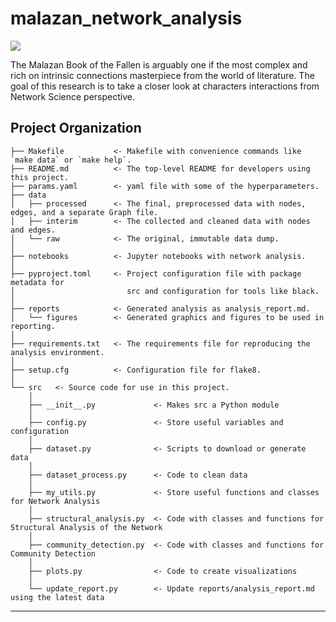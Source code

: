 # malazan_network_analysis

<a target="_blank" href="https://cookiecutter-data-science.drivendata.org/">
    <img src="https://img.shields.io/badge/CCDS-Project%20template-328F97?logo=cookiecutter" />
</a>

The Malazan Book of the Fallen is arguably one if the most complex and rich on intrinsic connections masterpiece
from the world of literature. The goal of this research is to take a closer look at characters interactions from
Network Science perspective.


## Project Organization

```
├── Makefile           <- Makefile with convenience commands like `make data` or `make help`.
├── README.md          <- The top-level README for developers using this project.
├── params.yaml        <- yaml file with some of the hyperparameters.
├── data
│   ├── processed      <- The final, preprocessed data with nodes, edges, and a separate Graph file.
│   ├── interim        <- The collected and cleaned data with nodes and edges.
│   └── raw            <- The original, immutable data dump.
│
├── notebooks          <- Jupyter notebooks with network analysis.
│
├── pyproject.toml     <- Project configuration file with package metadata for 
│                         src and configuration for tools like black.
│
├── reports            <- Generated analysis as analysis_report.md.
│   └── figures        <- Generated graphics and figures to be used in reporting.
│
├── requirements.txt   <- The requirements file for reproducing the analysis environment.
│
├── setup.cfg          <- Configuration file for flake8.
│
└── src   <- Source code for use in this project.
    │
    ├── __init__.py             <- Makes src a Python module
    │
    ├── config.py               <- Store useful variables and configuration
    │
    ├── dataset.py              <- Scripts to download or generate data
    │
    ├── dataset_process.py      <- Code to clean data
    │
    ├── my_utils.py             <- Store useful functions and classes for Network Analysis
    │
    ├── structural_analysis.py  <- Code with classes and functions for Structural Analysis of the Network
    │
    ├── community_detection.py  <- Code with classes and functions for Community Detection
    │
    ├── plots.py                <- Code to create visualizations
    │
    └── update_report.py        <- Update reports/analysis_report.md using the latest data
```

--------

